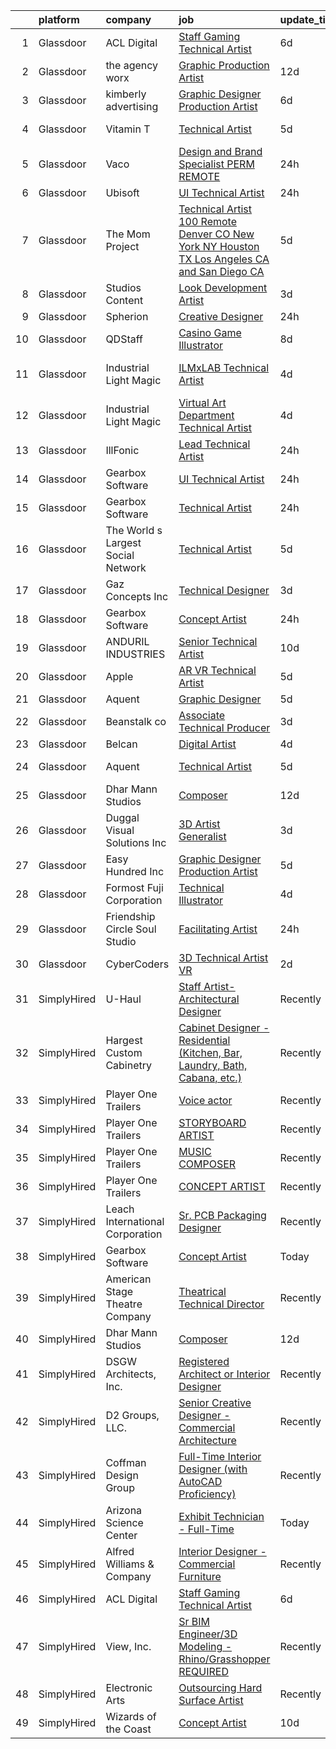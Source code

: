 

|    | platform    | company                            | job                                                                                                                                                                                                                                                                                                                                                                                                                                                                                                                                                                                                                                                                                                                                                                                                                                                                                                                                                                                                                                                                                                                                                                                                                                                                                                                                                                             | update_time   | location              |
|---:|:------------|:-----------------------------------|:--------------------------------------------------------------------------------------------------------------------------------------------------------------------------------------------------------------------------------------------------------------------------------------------------------------------------------------------------------------------------------------------------------------------------------------------------------------------------------------------------------------------------------------------------------------------------------------------------------------------------------------------------------------------------------------------------------------------------------------------------------------------------------------------------------------------------------------------------------------------------------------------------------------------------------------------------------------------------------------------------------------------------------------------------------------------------------------------------------------------------------------------------------------------------------------------------------------------------------------------------------------------------------------------------------------------------------------------------------------------------------|:--------------|:----------------------|
|  1 | Glassdoor   | ACL Digital                        | [Staff Gaming Technical Artist](https://www.glassdoor.com/partner/jobListing.htm?pos=124&ao=1136043&s=58&guid=00000181f12d7ea68213d5806b6d685d&src=GD_JOB_AD&t=SR&vt=w&ea=1&cs=1_9b0c8c61&cb=1657608699906&jobListingId=1007985944453&jrtk=3-0-1g7oiqvm8kcn5801-1g7oiqvmmghre800-29d800fa47da9fc0-)                                                                                                                                                                                                                                                                                                                                                                                                                                                                                                                                                                                                                                                                                                                                                                                                                                                                                                                                                                                                                                                                             | 6d            | San Diego, CA         |
|  2 | Glassdoor   | the agency worx                    | [Graphic Production Artist](https://www.glassdoor.com/partner/jobListing.htm?pos=119&ao=1110586&s=58&guid=00000181f12d7ea68213d5806b6d685d&src=GD_JOB_AD&t=SR&vt=w&ea=1&cs=1_9b0a4f66&cb=1657608699906&jobListingId=1007970749177&cpc=8795CF9063CD573D&jrtk=3-0-1g7oiqvm8kcn5801-1g7oiqvmmghre800-f485984348303293--6NYlbfkN0CNOKpjDIEH11s39GTuUki_mvxNbnX5BtDlH5CMrheAnKze_5JrwQ4joDkGUDohP_RjqrhP-GR2nEH1G8I-E5iyp1xUC5nh2zvMHYjNgiosCPg_jkc54M1b8bMjHC2SAqlR6LckluwJcwjk8npBVnGSZrnaG8_kcx9aCaiD9mMyseUQhdkh9Pd6MgHlVaGSRHC_q3TdZHl5Hks-mEJJ1JFmroCi7bvH-G7jLbmhHePgFPN6AH_dv5g2rm7uFjx5k4Bxbk1UugZ7-h9Pbed6nPyDSk4ZibK6l3kgHxK1Pe8xwnNtD405v_ElR03pF0hfEh1RJIUrtPlUivUZKsAgPr1D2K-NLyMBmNkJz_7e78GiJ-TVR78cA1rYGvIAC1SM_PXC6co3-nT7tSpbisEadt7Gerlk40TceGlSFAjz6b9oT05jE5UgUa1xwsI04JYiMoEl_ho1GZyebXRsbwoLxkrUkViR-MTy3mfhLDpTNTyloRkRF_aiAJHQ20lf_PxZp6I%3D)                                                                                                                                                                                                                                                                                                                                                                                                                                                                                                              | 12d           | New York, NY          |
|  3 | Glassdoor   | kimberly advertising               | [Graphic Designer Production Artist](https://www.glassdoor.com/partner/jobListing.htm?pos=110&ao=1110586&s=58&guid=00000181f12d7ea68213d5806b6d685d&src=GD_JOB_AD&t=SR&vt=w&ea=1&cs=1_24e35024&cb=1657608699904&jobListingId=1007984946722&cpc=F7A2269C793D5877&jrtk=3-0-1g7oiqvm8kcn5801-1g7oiqvmmghre800-cfe879aa21a9baff--6NYlbfkN0Biv0_AglPdDRezKn6kC2pVSxz5wSYujh4fDKFE3oK-OphBvH5fi38Nf-mC8M4kX78S_lPxc_zrVPKi3O8ZthQYKO9dCSVBhBd-wj4Z5zJpw4cZaK1hBbOT4mdGvUyaaHd22SaqHJ65XvB0CtlpK8xEzg_S8pstMRfJdXdiUUDq6gDsp2xBlO2xBLZrqsWyJir1AeGgyWF41oThgHXCTcWIxbrLJyo1NZCCCLJUt8kbVNDbRHTqf3ptY5q7n3O2xbcTkoSPSha8ThfDZ9U1XqskUio7eCGYqq05fntxRkVQBN6ILN2_wloN9xtHQVrqDeNV-M5XxoofnG0xavsQGfY2vuDqv5ddjDqOoyorRwonga3bjykN_Y40BU65qhGHGG6zLI1fFjX-s__Kc_Vh4Kk4f9igG-ANfFGxn5VJvxlANCL5xxOqbCKfnrqlKyZjGa7KaXkCDTM811rTZet_OBoLH6UPi-xGBTICO1R2dRUN9MiujJQgqonVVZ5Zw94t01b60hFd6iMmcw%3D%3D)                                                                                                                                                                                                                                                                                                                                                                                                                                                                                       | 6d            | Houston, TX           |
|  4 | Glassdoor   | Vitamin T                          | [Technical Artist](https://www.glassdoor.com/partner/jobListing.htm?pos=113&ao=1110586&s=58&guid=00000181f12d7ea68213d5806b6d685d&src=GD_JOB_AD&t=SR&vt=w&cs=1_d32bfd5a&cb=1657608699904&jobListingId=1007988098721&cpc=1160948BCBA38B5B&jrtk=3-0-1g7oiqvm8kcn5801-1g7oiqvmmghre800-2b2d0e60afca73cd--6NYlbfkN0DMrcEu7yrtATojKJA7cEzGQ3FdRGWLh0CZQInL4ECGI6k5tN82kdM0cJmh4vC7GgiKy1q_3WkY6rjlaNyM-NFF-LMAwy3JaJF1RGub72pDl2mIPe3VnFjQnN-fePEoO685VwMCQpqIS558ZLLcSJY-3aBIAd5h5SYR4UA-W3wwIWexFPemConMPhJJZzKUn24OCfDhGNHTagjtTkKZakAvdyUiQ-mf9bgyi-hbH-cQPoxKkAZYqU688EKrs2k8X5xTwswa5GRGrZkxMPU4OqYMa9MUOQjnKI0OqSsEe0wNzRWydgn2mZcqSjiyNjup0YUGx5W-o7qZbA8DBSG1OQvfoqNZz7WMVLf-ICwM_fkVMKf6rJ0_ug9owiIPc9OggSIR9fQksR8Aws8ULe0rTLkUyX_5JtJdWhSNo5_1aFuGHnjZX8KloinQ9kEbyk_ARCYLUlHriwLgB85PHy5BMUk3aId7M32_a3g%3D)                                                                                                                                                                                                                                                                                                                                                                                                                                                                                                                                                            | 5d            | Sunnyvale, CA         |
|  5 | Glassdoor   | Vaco                               | [Design and Brand Specialist PERM REMOTE](https://www.glassdoor.com/partner/jobListing.htm?pos=117&ao=1110586&s=58&guid=00000181f12d7ea68213d5806b6d685d&src=GD_JOB_AD&t=SR&vt=w&ea=1&cs=1_f0baad39&cb=1657608699905&jobListingId=1007997935830&cpc=AC285F3A3ECA6BB0&jrtk=3-0-1g7oiqvm8kcn5801-1g7oiqvmmghre800-148c79f5f75ca30b--6NYlbfkN0D_sybMACCpf9B-677oK5j6rPldVB6BlrVvFjO_o-GJZbzuF-qh4PxErFUqfUsv_6vH6YLMjT2MVS0a-HyYk0hoK6stCGS3TUAKXcUlAyI4b9KnqjYkxtKlJVmERw-1YHIn2hBS3WFWDEY9Tb7UbOUnuKvkWRKAEMg34O0YToSA9YofhFtAaf2ankOzx5KNMHGVyBj4hTeR_dgc5eO6tHE_B4KhYI1RE1kjzcTSEiy0st6bQtQ78QaGpAvlV6KfMEESI5U6HPToTrwQVRiSIgbQaw19ZflSVHkHZJD6wLDy1BFFzgBF7fLGJEjibE_W8eWWNPfSUpb4UjmHOnxs5ITbqqZe6QgKSqSUmrdgsghfhs6mVJxnNgx7X7m_r94N9XaD8tBiUBZBh7EQmrO02XFN8UnLa3m_Btn1sBikV9ZgQUualrnX0xf20h8URTu7rqiwuJqvOacILqozjVG9arPckWqjjYGaGBwzU3pT5Tl5NfIOifSXPWuW2g1hwPcSYQXX2HUCI03XZkBifAudGUUqhTb2vQJUWIY8FiKKeq3epA%3D%3D)                                                                                                                                                                                                                                                                                                                                                                                                                                                  | 24h           | Charlotte, NC         |
|  6 | Glassdoor   | Ubisoft                            | [UI Technical Artist](https://www.glassdoor.com/partner/jobListing.htm?pos=121&ao=1136043&s=58&guid=00000181f12d7ea68213d5806b6d685d&src=GD_JOB_AD&t=SR&vt=w&ea=1&cs=1_cfe6eb65&cb=1657608699906&jobListingId=1007998494479&jrtk=3-0-1g7oiqvm8kcn5801-1g7oiqvmmghre800-c9b21f008b357e52-)                                                                                                                                                                                                                                                                                                                                                                                                                                                                                                                                                                                                                                                                                                                                                                                                                                                                                                                                                                                                                                                                                       | 24h           | Remote                |
|  7 | Glassdoor   | The Mom Project                    | [Technical Artist  100 Remote  Denver  CO  New York  NY  Houston  TX  Los Angeles  CA and San Diego  CA  ](https://www.glassdoor.com/partner/jobListing.htm?pos=103&ao=1110586&s=58&guid=00000181f12d7ea68213d5806b6d685d&src=GD_JOB_AD&t=SR&vt=w&cs=1_f72326a1&cb=1657608699902&jobListingId=1007987865556&cpc=6A22310A23505C64&jrtk=3-0-1g7oiqvm8kcn5801-1g7oiqvmmghre800-e8bab89f955ee75d--6NYlbfkN0BDp_epf89aHDQhKpPegNJQ_ldQpEFZQsM9OcONMGxWx6pU56EKHF58QjVdAUvn2gVWpkrLpX7vbcRQkNV9tOkX76t6RLawuP69hVNiPT-5w9MsammGRc9-rbXIBonHvMcDVeg0HnuwN8fSZJKkkYakTZDfzWFGRI2anTVbvUj690w3nKERSW5T3EP1hhQk322-X5BURo3aF4OOF1FZqtDYkvJBAiTLpvZeI0KyG_qvOWeN1uvSyFG86ojXSlyYKG1hAHrtwWBLDO6TYlsqf2W48EeAO0K23HU7X8a_u4rNwu_B7hQ3Kww5RJabYy6wICfCZAHb6a46hL3FamYzhydnQKQ47n9ybhcG3xzwpbj61v9WMiTuFpP2aVatjvT2DzsSlJ_GxvlQXD07qHRW-u-hrfQjGubWOl7jTIMvemfL6H05LeHzIMs4W5W5z4iRUpJfW_T-Yc5K6TRCnvwV9V6HYuf9ZaoNrrsq-OZizBxlLZxcOJeMdCtUJcUfqa3iw-kLQQyZ-aZIFdd9fix-ubIqKfJfNgALp2uN-n_a_9tZCkOME2vJ2UjlVJmBddxnMz9anrbOlfO3gQ%3D%3D)                                                                                                                                                                                                                                                                                                                                                      | 5d            | Remote                |
|  8 | Glassdoor   | Studios Content                    | [Look Development Artist](https://www.glassdoor.com/partner/jobListing.htm?pos=130&ao=1136043&s=58&guid=00000181f12d7ea68213d5806b6d685d&src=GD_JOB_AD&t=SR&vt=w&cs=1_e02b0596&cb=1657608699906&jobListingId=1007992753375&jrtk=3-0-1g7oiqvm8kcn5801-1g7oiqvmmghre800-d984a1ac96bddf86-)                                                                                                                                                                                                                                                                                                                                                                                                                                                                                                                                                                                                                                                                                                                                                                                                                                                                                                                                                                                                                                                                                        | 3d            | Burbank, CA           |
|  9 | Glassdoor   | Spherion                           | [Creative Designer](https://www.glassdoor.com/partner/jobListing.htm?pos=114&ao=1110586&s=58&guid=00000181f12d7ea68213d5806b6d685d&src=GD_JOB_AD&t=SR&vt=w&ea=1&cs=1_39ba0647&cb=1657608699905&jobListingId=1007997451737&cpc=B076152010A3B66C&jrtk=3-0-1g7oiqvm8kcn5801-1g7oiqvmmghre800-1e1398609a68b71d--6NYlbfkN0BpNZHkGCYrNx41be8qaaTe0TzeBrdPS_PZvndxEDoRqCuH3CNcO_WgIxvH872q8BXocWzhpZ2eRKqkciQtsNBTawKLGBCPr2cWDGwrhQ-bf1cswthjJFSiqlVhhCMNwL2HoaXnVr_hlWdlAjgOm77T8-YWdXZWO3viAo31AQo78StG72DOM7TWp8lqTKskptARwOnj7KqwWbHTDnrHkHNrAHMpsZRDkXF6b64q1u5iJAmLWKtI6FUYvkH3exDZ-6WePokZ3q88kCO6OPnJlSsjqR_EoUtSjjvX_MeQuCFkMKNfRjg-rTx1gHIhEnz1uBV6lVkL38HdrzP1gtu-hVI4iAI7RanF2hbxaDjO_Nrslh10ze12SJxkj6oLeaZ8n0FQzAdWj6DYFY0T5aogODQGxYXwra6PeZT6JxZA61q4BTXdgkKZSGSRjcxKKP3y-i7z3cJeldIcooEWjpuh6XG_JQWAVWxfbWgfPG4RH0bOP41UUY0_qMOlisbg3RhqGy1RtBVCebJf7dGUC18tiTLE)                                                                                                                                                                                                                                                                                                                                                                                                                                                                                                    | 24h           | Lebanon, IN           |
| 10 | Glassdoor   | QDStaff                            | [Casino Game Illustrator](https://www.glassdoor.com/partner/jobListing.htm?pos=111&ao=1110586&s=58&guid=00000181f12d7ea68213d5806b6d685d&src=GD_JOB_AD&t=SR&vt=w&ea=1&cs=1_928878a3&cb=1657608699904&jobListingId=1007979465017&cpc=9DC6E4D8324653EE&jrtk=3-0-1g7oiqvm8kcn5801-1g7oiqvmmghre800-7b5571057083f71e--6NYlbfkN0BK9GXDcakwdiqmeo8o-2GvkYnmPkq7xevAHdeF_847qkpPJo8-WyfGxHsHPe4cA6EI7EtJnTtXxg2G6TxjzkWSjN-_eoC0CQqc2RAq2MV5g6TovBKQDk7CcqvV3amJm8rIfBPyOGl_nc6LyWzqcbr5tu7ooFcLrIX_cxWhA8bZqCmVqt4J3dHYR5dQiJyqVsarMSp-VtbXdAHi3DJIIsHnzSseh4dkrM8PBA26cDLPPzYZ9lkObQNHnn5dByudRoA-5fTQW31-pIHuGj_fotajRBPL193I6ZvU9DhmkRsNyN5qxHwO5sYdmvQsGNX7k8Og0bvStqwFyAPygFib6CVTYnyASxzxG__vkBK-WUQOWklSP785mtNkIth30uB_u1uLYBjl8Vp0rL1uGcil39A_y3k8okptOUJeaX5_LnNt5DZhBbMPUBunGaYHc5x0_E_DmwpMmcyeKhvrzNIIynv4m2j84JZRdwbSrlUe4xPYfA%3D%3D)                                                                                                                                                                                                                                                                                                                                                                                                                                                                                                                                  | 8d            | Escondido, CA         |
| 11 | Glassdoor   | Industrial Light   Magic           | [ILMxLAB Technical Artist](https://www.glassdoor.com/partner/jobListing.htm?pos=125&ao=1136043&s=58&guid=00000181f12d7ea68213d5806b6d685d&src=GD_JOB_AD&t=SR&vt=w&cs=1_bf6e3ce2&cb=1657608699906&jobListingId=1007989925416&jrtk=3-0-1g7oiqvm8kcn5801-1g7oiqvmmghre800-57ce7a76ee08ee27-)                                                                                                                                                                                                                                                                                                                                                                                                                                                                                                                                                                                                                                                                                                                                                                                                                                                                                                                                                                                                                                                                                       | 4d            | San Francisco, CA     |
| 12 | Glassdoor   | Industrial Light   Magic           | [Virtual Art Department Technical Artist](https://www.glassdoor.com/partner/jobListing.htm?pos=129&ao=1136043&s=58&guid=00000181f12d7ea68213d5806b6d685d&src=GD_JOB_AD&t=SR&vt=w&cs=1_7abee69b&cb=1657608699906&jobListingId=1007989925367&jrtk=3-0-1g7oiqvm8kcn5801-1g7oiqvmmghre800-535a33fae180d7a9-)                                                                                                                                                                                                                                                                                                                                                                                                                                                                                                                                                                                                                                                                                                                                                                                                                                                                                                                                                                                                                                                                        | 4d            | San Francisco, CA     |
| 13 | Glassdoor   | IllFonic                           | [Lead Technical Artist](https://www.glassdoor.com/partner/jobListing.htm?pos=128&ao=1136043&s=58&guid=00000181f12d7ea68213d5806b6d685d&src=GD_JOB_AD&t=SR&vt=w&ea=1&cs=1_534e0c63&cb=1657608699906&jobListingId=1007998756346&jrtk=3-0-1g7oiqvm8kcn5801-1g7oiqvmmghre800-c796a880e5ec3499-)                                                                                                                                                                                                                                                                                                                                                                                                                                                                                                                                                                                                                                                                                                                                                                                                                                                                                                                                                                                                                                                                                     | 24h           | Remote                |
| 14 | Glassdoor   | Gearbox Software                   | [UI Technical Artist](https://www.glassdoor.com/partner/jobListing.htm?pos=123&ao=1136043&s=58&guid=00000181f12d7ea68213d5806b6d685d&src=GD_JOB_AD&t=SR&vt=w&ea=1&cs=1_6ded3b7c&cb=1657608699906&jobListingId=1007998860822&jrtk=3-0-1g7oiqvm8kcn5801-1g7oiqvmmghre800-9aec683a6552e0da-)                                                                                                                                                                                                                                                                                                                                                                                                                                                                                                                                                                                                                                                                                                                                                                                                                                                                                                                                                                                                                                                                                       | 24h           | Frisco, TX            |
| 15 | Glassdoor   | Gearbox Software                   | [Technical Artist](https://www.glassdoor.com/partner/jobListing.htm?pos=122&ao=1136043&s=58&guid=00000181f12d7ea68213d5806b6d685d&src=GD_JOB_AD&t=SR&vt=w&ea=1&cs=1_f66038c2&cb=1657608699906&jobListingId=1007998860852&jrtk=3-0-1g7oiqvm8kcn5801-1g7oiqvmmghre800-16d2f039a57db6a4-)                                                                                                                                                                                                                                                                                                                                                                                                                                                                                                                                                                                                                                                                                                                                                                                                                                                                                                                                                                                                                                                                                          | 24h           | Frisco, TX            |
| 16 | Glassdoor   | The World s Largest Social Network | [Technical Artist](https://www.glassdoor.com/partner/jobListing.htm?pos=108&ao=1110586&s=58&guid=00000181f12d7ea68213d5806b6d685d&src=GD_JOB_AD&t=SR&vt=w&ea=1&cs=1_40efd776&cb=1657608699904&jobListingId=1007988214688&cpc=9952A63AB06E78AD&jrtk=3-0-1g7oiqvm8kcn5801-1g7oiqvmmghre800-a1a4e404d348c6f7--6NYlbfkN0DSgjPPcnEdvoK3uuxfISLALE6pB1FR7YSHOr_tSg5_QGIhoz_2VqUepdcKLBLI_zQIFmzuBr9mcjXu1U_GqcqSnFLGSfTR5WLUThO9br6SZoCdvmPSI0rthZgVMtUWT4jJHFhHpgjNLss2RlP5qDPR-4G2FcONWnprSe1SvgWyoZBrh6D-oNvMlD-7-iBJRG3RXZmWeK9fDn2qYAP4YRpOBynZ1oDlGih3dOlr4ij_7u4hPc55Ogmzl8XIa9xQn_kQgpllWkZ0ZkOHMDIRshZCDV1h9vHt-IItSmwYMLbGTnucCLerXwg7VxwRX8Rnm1w0UE4Qea6bDjA6ogoxQd3YnXWy-Mqk_GujvHx1_1RZa4aEn9k8x3W2RZAGS_d0cQH8hOmFA3D6XCLWrzTIYv9RlRcA_-SNRh5MaL04nvX8WG4mKecRV6TDjr3HfAYtdxt1gG4ENsCiUHSSafW1R7Qdij5z-AAoDhg1weKR-Q3ELvtJQ3RQlPaCX211gRmrun5mOsmV47LNe7D5mvZH4UT99-uE0VPooILtpu7Ry7QShlA6fVyOvl419gs2UfZixGbmv_z-nCCCPz_wzOnN_g7W)                                                                                                                                                                                                                                                                                                                                                                                                                                     | 5d            | Sunnyvale, CA         |
| 17 | Glassdoor   | Gaz Concepts Inc                   | [Technical Designer](https://www.glassdoor.com/partner/jobListing.htm?pos=105&ao=1110586&s=58&guid=00000181f12d7ea68213d5806b6d685d&src=GD_JOB_AD&t=SR&vt=w&ea=1&cs=1_3ef488a9&cb=1657608699903&jobListingId=1007992985936&cpc=74FD5BE86273CE52&jrtk=3-0-1g7oiqvm8kcn5801-1g7oiqvmmghre800-1a07acb5d1e6498d--6NYlbfkN0BUi0vkzCflo4RxaM9WCcm-9EXNWQ1SHc0P-9zm0ZwvRcKPnkd1zNgropTJvMLt1A66fJynIpxyQd8FsnXztkmLjWozxU56kYLPuagSeTdzrq7Qei9u08LAkElQN6KezhK5waQxkP6HSRQ7PBr-KiQWtbG0epc9z8StH6o0mZRq3iKGv-ZsnBG3fVk1eEpUPUOZWQryBNkiNbQAinmG5XSBNn9mIojigahtipn8DbHq3K-IGyJ7nRNfNC6JLRoE0DkihzdX4s05UNrOPCOBCzeDrK7AKBQIP9tOgg8u7dhx17U8P4vk98ZB3PGPrQwbFaVdac6jtwIVV4WSNrhO7KGi08lGuHw4IrDCvHp1k5H6BjScjCMCjHaeuv4wvBVRib0BFRZK8r0JMouUDtE2rExteyrtuV42kJNoGibIXXVSyL7ZmLhFUUqpIEv5NscXl-hC3f-N-UY89INrBHrmyHKvVmOiHdBjFXRIbX-bS-X7HhP5OmGsGfnw85m94BFqjOU%3D)                                                                                                                                                                                                                                                                                                                                                                                                                                                                                                                     | 3d            | Sayreville, NJ        |
| 18 | Glassdoor   | Gearbox Software                   | [Concept Artist](https://www.glassdoor.com/partner/jobListing.htm?pos=120&ao=1136043&s=58&guid=00000181f12d7ea68213d5806b6d685d&src=GD_JOB_AD&t=SR&vt=w&ea=1&cs=1_4f568e36&cb=1657608699906&jobListingId=1007998860858&jrtk=3-0-1g7oiqvm8kcn5801-1g7oiqvmmghre800-23d94e4d67c5d3c4-)                                                                                                                                                                                                                                                                                                                                                                                                                                                                                                                                                                                                                                                                                                                                                                                                                                                                                                                                                                                                                                                                                            | 24h           | Frisco, TX            |
| 19 | Glassdoor   | ANDURIL INDUSTRIES                 | [Senior Technical Artist](https://www.glassdoor.com/partner/jobListing.htm?pos=127&ao=1136043&s=58&guid=00000181f12d7ea68213d5806b6d685d&src=GD_JOB_AD&t=SR&vt=w&cs=1_f8b87e44&cb=1657608699906&jobListingId=1007978277249&jrtk=3-0-1g7oiqvm8kcn5801-1g7oiqvmmghre800-b966f7357066bb7f-)                                                                                                                                                                                                                                                                                                                                                                                                                                                                                                                                                                                                                                                                                                                                                                                                                                                                                                                                                                                                                                                                                        | 10d           | Seattle, WA           |
| 20 | Glassdoor   | Apple                              | [AR VR Technical Artist](https://www.glassdoor.com/partner/jobListing.htm?pos=102&ao=1110586&s=58&guid=00000181f12d7ea68213d5806b6d685d&src=GD_JOB_AD&t=SR&vt=w&cs=1_449fdcca&cb=1657608699901&jobListingId=1007988605059&cpc=AC285F3A3ECA6BB0&jrtk=3-0-1g7oiqvm8kcn5801-1g7oiqvmmghre800-9feff9323e344f90--6NYlbfkN0BvKrLyj5gPmtZO9T8euul8TCxuuKNOtzRJOomxnwSEodTz2Bc-sPZlt2Zgji_QUXHm5gyoIT_Mzgf9NN-RocgMMTGC6zbdmofl4nPmT6-6rT4MBHRKw9tcVAKZ7eCk9OJc8ML9i3q-_TKT9QiBsttnhRVBZ_MxB0_scEhOJNNfMv3aLruwYvRwk_l81TA6ZMFowjbMuKB4KZnZeuiOBzioLEfeCK2hH4dJppaxOy2uB-zfSc_2-1JVzSYl-DkDeazbZLGFp-q0A7dHpCcy1KXvqJ2sS54c-w0q4DnY-op0GGMM5OjzQl0LTgWcF5S9cg6pZgbvQZCVhT4I5a5AHzHCb2wh9glAkfSszhiR98V0S2bskGEiI1huhWrq41Gf79pzOwT1PTyC4ESR8dbqyR7yUGcwGORraJwcYr6UtVv7_LPawS9IpTPeH5EntnBmYiWzZgmCY-f1aKZO6ivQvKwoc08lJV861rdJAMtN33rMoaiN8x8TvXBJHBDf2S4_17t2GN2g9fi3-lrYLaSCjGbpY8kFyo863KjOF0CCPGuGbStagKNfGk6iqxHDKHi8r4KIvUdEcBlNtIkoUG_ItipCfOcuu4JJXxDNAvPY_rp8NUVYN2Bi2W8xU8KS1Kp9VWNSoyPhJCVDsEva5HKy-VPf_f3Waty8CxMI4Q9GXnYZOobzHTzRar17doFhKCCb-oJFMth9VrU388vqjgTtpC2njArMacRgJMeZ8jzZXYePoGgqIF2klNo9bW-YfdrTCSCnmDbZnFnUIKiKt7lYT2h-eKRC0KpzLcLaL0vKkmRiKa7vilw3dvXFgm0fKx0G7R8MK76hMrMjWgULHWB8gLo3pbxFxMd5wLwzl1XQJcsYkbMNca0SgSIn9UX6KzwDr3mhzpSgyktKP1HNCx1l43xF4ZFghlGEHvNXRaADeC2fn_6hGIx2S1Lc7Lb4Ev-zsrnOGu6zR8jk8w%3D%3D)                                        | 5d            | Cupertino, CA         |
| 21 | Glassdoor   | Aquent                             | [Graphic Designer](https://www.glassdoor.com/partner/jobListing.htm?pos=115&ao=1110586&s=58&guid=00000181f12d7ea68213d5806b6d685d&src=GD_JOB_AD&t=SR&vt=w&cs=1_44458542&cb=1657608699905&jobListingId=1007988996665&cpc=3DB599BF2F4828F0&jrtk=3-0-1g7oiqvm8kcn5801-1g7oiqvmmghre800-d52aca7df62de0a8--6NYlbfkN0DMrcEu7yrtATojKJA7cEzGQ3FdRGWLh0CZQInL4ECGI9gD0Wolx9R2v-Aex0-GK042anucAX0UHAFAOZzfrb71RaUo5kU5NRbNy-NsEMl1LCrzajUtzA10UAE84u9e-MwLM1_TYh0_bh1m7rzdxuUI1PJE0uGSyUy0yJb0OhvDaZuKOZIWe8kIr8DZWmu6uzJObFCYLYkMfQTKHWnxSIq5HIVla2zCiRKUwNHBnD73bFny8MKK-VTwEgzajHWXxIx8zpgplu0eUY6l_uZ8mMWf4esoByMux-qmiCgZ7h_vbasX6AVdgfmomwNFsWwF58lUA72iWU6JgIkC-PhH8-uJmkvJii7ByuWInRR5ZLU5z5m-NHNBrQdthiHpYiW9TAU55qjrtHOQVFMc6MisLTuP2Bubkj-ULQWzcV-hzGeq8LXsupHrKRqWrIhAtBWJUlmvzTbMvvtUmw%3D%3D)                                                                                                                                                                                                                                                                                                                                                                                                                                                                                                                                                                              | 5d            | Atlanta, GA           |
| 22 | Glassdoor   | Beanstalk co                       | [Associate Technical Producer](https://www.glassdoor.com/partner/jobListing.htm?pos=107&ao=1110586&s=58&guid=00000181f12d7ea68213d5806b6d685d&src=GD_JOB_AD&t=SR&vt=w&ea=1&cs=1_c74b9516&cb=1657608699903&jobListingId=1007993269645&cpc=75B6770C194DCF89&jrtk=3-0-1g7oiqvm8kcn5801-1g7oiqvmmghre800-551491fbcef1d8e4--6NYlbfkN0D4nuovUOU2dPryPr7-xanE7ZFWASvaSyNm3BqXIbrO0tXTBO69MzMFvYIyQ63zXfXy-aVDgzQ9M-ePciMJEQHK3LC6YK8ObdjZVng3UXp57u7vx4YNpbT4ZSTWAqst3zTGnScCrcvBwHcck2Zi-ZTnvKtjzWLN4PVkOshtLXHqO56_vmKSJahWCuTQvnMWXbc7gk_Smsxszf-CBwZg9XW-QOk9WJnMFooUxZNRWSbe5TFR0F2BF1l8YWJ5cgsUyM6bAkGr1DpGzvhYK82LvN7rKf7LaGocUtyl6do4WwQACZiQejzY1xdzFO9QVHhSBU7A4x8MQCtA8eCCZUpemeWKRgaK99eJtdNmff95VF6EfvvGYC4_f_Bd7OR9bxryKf7diA1F41q-BuoVqti-auAyQnT4UcDJ7qBXnvHo8fEn34hk15099l6iAX2diEjUzrUVXANUTCHYG1VE6bOQ4AqyXGvjTEFHIVWQJbIDbw0ZeJWD5l-yQ7C9yLVEepEI1rFAA5hIQlqK_Q%3D%3D)                                                                                                                                                                                                                                                                                                                                                                                                                                                                                             | 3d            | Remote                |
| 23 | Glassdoor   | Belcan                             | [Digital Artist](https://www.glassdoor.com/partner/jobListing.htm?pos=118&ao=1110586&s=58&guid=00000181f12d7ea68213d5806b6d685d&src=GD_JOB_AD&t=SR&vt=w&ea=1&cs=1_b5f9ab83&cb=1657608699905&jobListingId=1007991346109&cpc=334ABAF5D42DC775&jrtk=3-0-1g7oiqvm8kcn5801-1g7oiqvmmghre800-ac22876eb5717e2e--6NYlbfkN0DXzDzZ1Oulz9LSjzVbF8otUHEujJfFPwzVdyJWZPnyGI22NnYhDilAQDacru4S89UEpEawjz4B8P0KaO3Kl8xnLvaX5uZ2svd3LZVV5ZPZ4ekZ40MkFNKG9RH43SGyGBucAh03N58HDKI2vG_dpHTctnTmNR9bQgSSk4wm8RIUQpM6DQ_9OtS2m0t3LKDVGVkKfWAvTzoJh4_z77_bzR0SorKC1cMVUsoSGD2rpwvjrhW3XkpTdyDhtViga58wyNyU0nPZJDNTLDJ7I01CzeCyVMIhnJXgL7y8V0m_6RD86y4iYEKhSwUObzpswe53aNI3dXZjE6QVQM4knIr1ka04BanjZBMxjcFKNrpY_Q2HkBnsLAyCzTEOY9oYoR6dnA5kEZyVX80LnCOMqHgu1mYa4saQiDe2NOudAe-f-1XedZHyQRvzTCr_tB2GGGlovWAKMNkSvrL7jPsSgG-ayfUDTvPpXOR1pMV502GUw9ouoUGMpiNtPxcS5DuTNtH97FULntedRc4yOFQtLW8fOC9QdTFXW6ExXBrhDg007VssH5CBZqoemJqbPjdDgIJLZ5iXi9JzntFwg2q8l9phcM69EabgNlionUAs1251Z9rbnRX2efwOIK6GCmK1AWWDQHS71CY8wrVic6uorSnKoyLT1LPsFtimqlCeJXupM-gC089-H7R_ICKmfjG9WvP0cwt2RzPxZulAlOghCJmugYFvX3iUJtFmjrfc4hD0m-rQE4DaHUJ7dnPqwLHPyFPdQgPDBQJ9NQ-m5Eu-fz9MFPrSQLL-2eiuGFLtx__mKOqmIg%3D%3D)                                                                                                                                                                                                           | 4d            | Seattle, WA           |
| 24 | Glassdoor   | Aquent                             | [Technical Artist](https://www.glassdoor.com/partner/jobListing.htm?pos=109&ao=1110586&s=58&guid=00000181f12d7ea68213d5806b6d685d&src=GD_JOB_AD&t=SR&vt=w&cs=1_814a9610&cb=1657608699903&jobListingId=1007987529256&cpc=4B86475FAF393599&jrtk=3-0-1g7oiqvm8kcn5801-1g7oiqvmmghre800-0f80ce9de65ae140--6NYlbfkN0DMrcEu7yrtATojKJA7cEzGQ3FdRGWLh0CZQInL4ECGI9gD0Wolx9R2v-Aex0-GK06FwClXS21Zeo-jUYyPMhNF8AfWcWf9-vdKsC-nJ5kZtI18OgUyh8ClzkWlD743XY0hWpKEYLEV2ixJ6py4X1HGlX7qQYN53uIYP-Rz3KvnmXo5Ry0BCupY1rVqYQ3h26-9knvIevBLwizl02EyJMXU4j518oI7E37k5ybWbZbsYH_zPPLUOS_nKjh2oKKIpPUZDlEi2wMehFTwssrB2FeS_M71uM-Bah4klwMC6vQslRzKZTUuBEStm-3-fYnC6-UWxi3o05bHHA8owStJ5V7NzrJxbYTK_e_X_1KAjTxI9U3V9PvsI1XzAmbVMaEcZq0JLSUEWF3LtpR7W19D2T0veZl3rDK4NRzX44qkbF0M3kjnBuoqTLCgJEd0_r6hliXVnOCZJt5mFQ%3D%3D)                                                                                                                                                                                                                                                                                                                                                                                                                                                                                                                                                                              | 5d            | Sunnyvale, CA         |
| 25 | Glassdoor   | Dhar Mann Studios                  | [Composer](https://www.glassdoor.com/partner/jobListing.htm?pos=126&ao=1136043&s=58&guid=00000181f12d7ea68213d5806b6d685d&src=GD_JOB_AD&t=SR&vt=w&ea=1&cs=1_56106576&cb=1657608699906&jobListingId=1007971869740&jrtk=3-0-1g7oiqvm8kcn5801-1g7oiqvmmghre800-4e0c58991d619f0e-)                                                                                                                                                                                                                                                                                                                                                                                                                                                                                                                                                                                                                                                                                                                                                                                                                                                                                                                                                                                                                                                                                                  | 12d           | Burbank, CA           |
| 26 | Glassdoor   | Duggal Visual Solutions  Inc       | [3D Artist  Generalist ](https://www.glassdoor.com/partner/jobListing.htm?pos=106&ao=1110586&s=58&guid=00000181f12d7ea68213d5806b6d685d&src=GD_JOB_AD&t=SR&vt=w&ea=1&cs=1_bbb54f90&cb=1657608699903&jobListingId=1007993253040&cpc=FAE5E775D180B2FB&jrtk=3-0-1g7oiqvm8kcn5801-1g7oiqvmmghre800-f8c5c17823b204e5--6NYlbfkN0AhPjSs2vo7RLee1_xLIpHd_nFD1kHt2eelnwykkGzonkBtTeKLv8Il_cy6fct9mZu76NhqZI8ImsfvoZqh_yIftBXURjgxHID-nQlXGohxsm98MkbgtWzqRqLVNiefnlI6JCFoG2brzQq4dIhSuvOUmVP0Ej1M6SPY5H994CyiQw8KW5ptrDy9nkS6n9r-ReDe67g0KtKv9DGpDojxzjxWzgcKOV5DnEQvQ6c1sbxtXfSur1mGGtHiDZlw48CsnlVlY9_2tIczQ4rdUUL8D-X311UOIINa-SyPAhoTNQgiFp96HZ_XmCZCZV3n-c8_4E_59jEPXwbxbh2gTtdUCIiquOYMaV8SkPr4-eOKO2Agnra4H8m8DQEWVXwTSE97vsD6Eepa7rLnxjEZkBJ_-rfPNVcv3Kx8TFU0ckmiEEtjnBMIPJCVSPX_y7dkFBVOSxtVpki41ZlU06c-pfZ7HPV817dgV31fAj_V_fuecmCP33eqQBdeUJjmWW_72ifOx_U%3D)                                                                                                                                                                                                                                                                                                                                                                                                                                                                                                                 | 3d            | Remote                |
| 27 | Glassdoor   | Easy Hundred Inc                   | [Graphic Designer Production Artist](https://www.glassdoor.com/partner/jobListing.htm?pos=112&ao=1110586&s=58&guid=00000181f12d7ea68213d5806b6d685d&src=GD_JOB_AD&t=SR&vt=w&ea=1&cs=1_37b332b5&cb=1657608699905&jobListingId=1007987716739&cpc=8795CF9063CD573D&jrtk=3-0-1g7oiqvm8kcn5801-1g7oiqvmmghre800-a1f175cb8d761c99--6NYlbfkN0DzFcgFZSW24QBnmHK7x-Aatnd7JHF6x6XqYmHmLEvBNkdR6SQ0tPXIJmjP1lIiGSMwFfdYZ2cYvsSFVRrF3aIGUU-nUlUv-UyUk-GcDHtQ9aXwm6bmv-DYK32QO1p2F-sx24LRq5lcPYiyuNXVAsoBV6_ZvOnvooVGoTtSQOYiMGodAavZQKnXQ-aKdeU9LRcAqrIlCMs3gy-aPIwrzBNf6snR82gn-RtpNpN1pJhfPysnoRkv0gOl3pS2oOXlQxoFDnu2ZNR_W6dMHoVUe3StevFDz3Zc_PCQrkVQ63Fq0PSqPa_DWOgWQfhcb2t6eOI0Z4KBi88iJeRTvpK6jic62WQiT4VngM4JepYxSpKGd1dN6P6FBssKjHqeXuCWz-MDss4bfXuak34_eOmOtiadh8JxeX7CYy_OT5pBtQ-zo-4VntLWMWK2xmOxmwGowTHxgL9OPcbQod7IFqusEYJY5yJkDNsTfCWzGXwfJZDODNiEu4CnqVcsuuLZVm2U17J0emW1EJCLOg%3D%3D)                                                                                                                                                                                                                                                                                                                                                                                                                                                                                       | 5d            | Flushing, NY          |
| 28 | Glassdoor   | Formost Fuji Corporation           | [Technical Illustrator](https://www.glassdoor.com/partner/jobListing.htm?pos=101&ao=1110586&s=58&guid=00000181f12d7ea68213d5806b6d685d&src=GD_JOB_AD&t=SR&vt=w&ea=1&cs=1_8b2c50db&cb=1657608699902&jobListingId=1007991091859&cpc=20E46BB5786CE82A&jrtk=3-0-1g7oiqvm8kcn5801-1g7oiqvmmghre800-be6f43ec227107dc--6NYlbfkN0AO-lx13pzomzdSppJUWL3QXsQT8oyFk4U4LWH8QC50CrDq5yYFSZNdw6XhlElfAiUND0bavzWePFgmziYefkO3atJ_SwK820d2liYcoGKoeeG6kRrT4hBb3RGqlTD8Yef1Rx8AJlRd1KC1C0eqhf8Z2Rk0llX2GwWrVsQeJaCIJkOcHMTDEPiF3u3ygl1CY0L0709DgsarGGc_c4eO9B4Bghzlm-MimzkVBDGUTvFOsof5XXO8AFdDFN-cNmDRLp-ZuNal92anJF1DogCrd_RJJvHiOQeMrdd_S7vWx_Q5cF7ZzjjI1kG5mXMZilXpF5JqS4L5JkYNwUiyra-rIQuSZ2WGa-hGZ2foaPCTF1L6_o0jjDff-SRE8F4BW-k-ZR9pjpwsJSPH-wl4qqvyECAnbT1ENsZYw3pDFIBmOXKwEyuFtT7riORJ-M_5yszii9kvMaYDOl2oqv616KsbbWAyxK81tlxcAcIv7J940C7Rn-mEbOUrgqBP88Jdblb4aFo%3D)                                                                                                                                                                                                                                                                                                                                                                                                                                                                                                                  | 4d            | Woodinville, WA       |
| 29 | Glassdoor   | Friendship Circle   Soul Studio    | [Facilitating Artist](https://www.glassdoor.com/partner/jobListing.htm?pos=104&ao=1110586&s=58&guid=00000181f12d7ea68213d5806b6d685d&src=GD_JOB_AD&t=SR&vt=w&ea=1&cs=1_a77c91fa&cb=1657608699902&jobListingId=1007997379701&cpc=C5F9C09AE97B3D2F&jrtk=3-0-1g7oiqvm8kcn5801-1g7oiqvmmghre800-cd5f6426ae09bf2e--6NYlbfkN0AZiaPZyccuKjlre0e0RaBFeO48J0QExrO5hcuLctOVaIu_7Bvz8W8UOYOnx3XUNJ31wgdSvtoeeXvIxZzyZqTGxdrgCrcJVHy9sALxoqXUk9x8FcWFNXNzqSi2fRTrQ62_pavcWlSl3ZKIsgbYS5tNPu7FXYeP1obA_dE-c40LoHDPYEpMgtUU0LKUfRvJetiIsHPT_usSfFZNQauJirLUiDrnT7ouf5p1fZp5GJLhJkc88jfmIPqCO4AE5hOUTTTv-0GJ8Na8i_2T93gXG1Yosbgq74ZBWEfOaLVeB2_uxdCQm_vnexZU6-xjSICRW2nb7e2Aiqh29Q7d-Do5B4397J_UWDDF-A0hZjPXuNd7Mkb51RIPLrr0zFdoMmLNX6ywBB0wBBwwjJi1RAcgGIXnRaSIWeWLDfkjxhEQna4AqJCmZiekwmZQ8KusXbG2seSpq0JbhVB35OB-9pDmufPeOoSnKthGUgPexpTut1wYcH0xT9YywqdxQEvsgLmolto%3D)                                                                                                                                                                                                                                                                                                                                                                                                                                                                                                                    | 24h           | West Bloomfield, MI   |
| 30 | Glassdoor   | CyberCoders                        | [3D Technical Artist  VR ](https://www.glassdoor.com/partner/jobListing.htm?pos=116&ao=1110586&s=58&guid=00000181f12d7ea68213d5806b6d685d&src=GD_JOB_AD&t=SR&vt=w&ea=1&cs=1_54623651&cb=1657608699905&jobListingId=1007994356771&cpc=47CFDC01B3F81FAC&jrtk=3-0-1g7oiqvm8kcn5801-1g7oiqvmmghre800-81909a56da560e1a--6NYlbfkN0CpFJQzrgRR8WqXWK1qKKEqALWJw739KlKqr2H-MSI4eoBlI4EFrmor2FYZMP3muM12TYa1eX62swvXEeq4nrrl_O48pUSHCzMWorBrUHdO3dmXeBwNPvP1YCeUluWuCkOJLYQ1GkfuaYcxlurM4I7ZVAHQdtntRuelsu4Ey0_roQmnblgmpEEuIXV1fZlMEq5XD99B9Jmmamt38oTsUvsBvCY-i3cYsrtyMc2R2z0JqQG1CZ19FxImt15aMQuq-lMuUGMjXJKKmmsrlwj1fVdycI-7G7KD-pnl_E46EDjZnUV1TLokP5lacuDCb-3CCa4yJmsXykaZ2IJWoKLeGFcpq2LC1CFDzFa3A7acQZzJ32pPxZg87Od9Jxj88bow2Rg6dGfRtjGvAZfLrF_syAfVVyygW3B4A_JxPMCwsumts2iwWL2qD8rToY4WovnshpsWsgwdvU3diOX3tscoV0z4CLx8IZ6c1nxnDrV-amFHqjtXOfroTZiBsO4MTpWgnkMu3CAKU1IZ8GZz46gAmSA-GY6T8feXB9pdrWNMmQfqNJKm9JZWF42JqgG4h2MPHaf1qfTXT1npjos-UruBwzGbRQPE6w_t9sp44K0aiQ4hO49XRVw3ynyh6M6Ax1lPC4-FdErVL9vKnurb113TyZqp_vUz-Ru3KIP7kKT6mQSsNvMHnW_dxxxqjiK8vroz9mSqRxcmJegEd3jJ4Pu_pt0GX4zoYK2AsBJ6dW7XITKOIrXr1oZdydzgF8blIlAz_f_oCTe7kq-zEWdA6h9YnbXvw8lkwDdWPvmt65lFqvgFEuS1gZzlKflKdh46M-T0kTXLfoa3iy01kok-SxyyhVXZki4OkrBCdxTEp5h9FDGv_acW1g6h_PhQmyJ6YPanyaaT2uLFdXyp0kY4Nab-QCVet19--KLvf7WGVSRILc4EIFOeWwdM4y7kRv3E-Lj1AFM1rOn4Exsucxm3IfodDgF30jSg6aL7dEN14Z6SjcLHUg%3D%3D) | 2d            | Venice, CA            |
| 31 | SimplyHired | U-Haul                             | [Staff Artist- Architectural Designer](https://www.simplyhired.com/job/ZoqYGJccJ5ZtwcAwZMqh60zb13GJqddc_X8nVKIRsvigfkChI8RhIQ?q=technical+artist)                                                                                                                                                                                                                                                                                                                                                                                                                                                                                                                                                                                                                                                                                                                                                                                                                                                                                                                                                                                                                                                                                                                                                                                                                               | Recently      | Phoenix, AZ           |
| 32 | SimplyHired | Hargest Custom Cabinetry           | [Cabinet Designer - Residential (Kitchen, Bar, Laundry, Bath, Cabana, etc.)](https://www.simplyhired.com/job/eqrMA3UfNogcdBAaE0p_d3QqCc7UzNbwjeG0yjY7lLILwYbdu_9WtA?q=technical+artist)                                                                                                                                                                                                                                                                                                                                                                                                                                                                                                                                                                                                                                                                                                                                                                                                                                                                                                                                                                                                                                                                                                                                                                                         | Recently      | Cumberland County, NJ |
| 33 | SimplyHired | Player One Trailers                | [Voice actor](https://www.simplyhired.com/job/spDD-EJ3TjYBjE8eMRZ9eEmKaVlWQD6z3yRQeU5qhxOkgExTKczNWQ?q=technical+artist)                                                                                                                                                                                                                                                                                                                                                                                                                                                                                                                                                                                                                                                                                                                                                                                                                                                                                                                                                                                                                                                                                                                                                                                                                                                        | Recently      | Bellingham, WA        |
| 34 | SimplyHired | Player One Trailers                | [STORYBOARD ARTIST](https://www.simplyhired.com/job/WsM3HESh11erc7gbrwmB9wOuLc4G8EpuzkIDIBZRmQv2tJ5MIdyzZQ?q=technical+artist)                                                                                                                                                                                                                                                                                                                                                                                                                                                                                                                                                                                                                                                                                                                                                                                                                                                                                                                                                                                                                                                                                                                                                                                                                                                  | Recently      | Bellingham, WA        |
| 35 | SimplyHired | Player One Trailers                | [MUSIC COMPOSER](https://www.simplyhired.com/job/Q15JfoKbrkv-b2B-w2mK05CTMp4EFK54X0BEOiWYbh53jaGHY360RA?q=technical+artist)                                                                                                                                                                                                                                                                                                                                                                                                                                                                                                                                                                                                                                                                                                                                                                                                                                                                                                                                                                                                                                                                                                                                                                                                                                                     | Recently      | Bellingham, WA        |
| 36 | SimplyHired | Player One Trailers                | [CONCEPT ARTIST](https://www.simplyhired.com/job/NHSymmraphyw8uHdSkV5Et_VVAdt0q4UIaYh_zD91KukT2nlM8P-Uw?q=technical+artist)                                                                                                                                                                                                                                                                                                                                                                                                                                                                                                                                                                                                                                                                                                                                                                                                                                                                                                                                                                                                                                                                                                                                                                                                                                                     | Recently      | Bellingham, WA        |
| 37 | SimplyHired | Leach International Corporation    | [Sr. PCB Packaging Designer](https://www.simplyhired.com/job/CY_L3ifU6jHJIruCEt2By_gDJBLASOEM4rp4V4wOYWCvOYRfJANygg?q=technical+artist)                                                                                                                                                                                                                                                                                                                                                                                                                                                                                                                                                                                                                                                                                                                                                                                                                                                                                                                                                                                                                                                                                                                                                                                                                                         | Recently      | Buena Park, CA        |
| 38 | SimplyHired | Gearbox Software                   | [Concept Artist](https://www.simplyhired.com/job/zm_GLgZZuFF002QCrAeJCjw_ZqLtY96Khw2P1rCnOnLcRNk6Jgl8aA?q=technical+artist)                                                                                                                                                                                                                                                                                                                                                                                                                                                                                                                                                                                                                                                                                                                                                                                                                                                                                                                                                                                                                                                                                                                                                                                                                                                     | Today         | Frisco, TX            |
| 39 | SimplyHired | American Stage Theatre Company     | [Theatrical Technical Director](https://www.simplyhired.com/job/2zONV2Ez58OOf4ANBXBafqWCXem7d1n8IpMnfkLli7xthWfXG4XWRw?q=technical+artist)                                                                                                                                                                                                                                                                                                                                                                                                                                                                                                                                                                                                                                                                                                                                                                                                                                                                                                                                                                                                                                                                                                                                                                                                                                      | Recently      | Saint Petersburg, FL  |
| 40 | SimplyHired | Dhar Mann Studios                  | [Composer](https://www.simplyhired.com/job/ZB_CaDWShcP3YG5ieYwZ6V9PCkGln389G2Qs6kl93PpbThhAYaRPFQ?q=technical+artist)                                                                                                                                                                                                                                                                                                                                                                                                                                                                                                                                                                                                                                                                                                                                                                                                                                                                                                                                                                                                                                                                                                                                                                                                                                                           | 12d           | Burbank, CA           |
| 41 | SimplyHired | DSGW Architects, Inc.              | [Registered Architect or Interior Designer](https://www.simplyhired.com/job/zhDBR90v1tL0BYtP-qYay76bxoCjnW4YC1NEmtPQvMFPKYcPwL6Hgg?q=technical+artist)                                                                                                                                                                                                                                                                                                                                                                                                                                                                                                                                                                                                                                                                                                                                                                                                                                                                                                                                                                                                                                                                                                                                                                                                                          | Recently      | Minnesota             |
| 42 | SimplyHired | D2 Groups, LLC.                    | [Senior Creative Designer - Commercial Architecture](https://www.simplyhired.com/job/Yzphuvu4v4KIeGAg97r-GC4K2aaGuq7WuIAfSSpOBYl9P_dmzDtnLw?q=technical+artist)                                                                                                                                                                                                                                                                                                                                                                                                                                                                                                                                                                                                                                                                                                                                                                                                                                                                                                                                                                                                                                                                                                                                                                                                                 | Recently      | King of Prussia, PA   |
| 43 | SimplyHired | Coffman Design Group               | [Full-Time Interior Designer (with AutoCAD Proficiency)](https://www.simplyhired.com/job/Xx7hJsbn6OIObeoohRD70Y4VdH0y_sC279UDSdlsem1MGWNh8Uj_rg?q=technical+artist)                                                                                                                                                                                                                                                                                                                                                                                                                                                                                                                                                                                                                                                                                                                                                                                                                                                                                                                                                                                                                                                                                                                                                                                                             | Recently      | Naples, FL            |
| 44 | SimplyHired | Arizona Science Center             | [Exhibit Technician - Full-Time](https://www.simplyhired.com/job/HfC9EGgUyohZ9z8zZHkbejTTXpneU9sQXECkiRsR3m7UyOMZKPHn5A?q=technical+artist)                                                                                                                                                                                                                                                                                                                                                                                                                                                                                                                                                                                                                                                                                                                                                                                                                                                                                                                                                                                                                                                                                                                                                                                                                                     | Today         | Phoenix, AZ           |
| 45 | SimplyHired | Alfred Williams & Company          | [Interior Designer - Commercial Furniture](https://www.simplyhired.com/job/hCKRF2iusRetU5KFSkdmgQlX7W00Um1nOkkg1ElGV0mKaHyzrtphQQ?q=technical+artist)                                                                                                                                                                                                                                                                                                                                                                                                                                                                                                                                                                                                                                                                                                                                                                                                                                                                                                                                                                                                                                                                                                                                                                                                                           | Recently      | Nashville, TN         |
| 46 | SimplyHired | ACL Digital                        | [Staff Gaming Technical Artist](https://www.simplyhired.com/job/RBbL5EafpRR7DqoIe6jqMZZJklv4YBR916eck9WUdk3ME-aXYUgDZQ?q=technical+artist)                                                                                                                                                                                                                                                                                                                                                                                                                                                                                                                                                                                                                                                                                                                                                                                                                                                                                                                                                                                                                                                                                                                                                                                                                                      | 6d            | San Diego, CA         |
| 47 | SimplyHired | View, Inc.                         | [Sr BIM Engineer/3D Modeling - Rhino/Grasshopper REQUIRED](https://www.simplyhired.com/job/r-EMDI_VtGPS56wqXDwIvVVf9Wc0_fV24JlkHogXp_SHsFRKSxtw7Q?q=technical+artist)                                                                                                                                                                                                                                                                                                                                                                                                                                                                                                                                                                                                                                                                                                                                                                                                                                                                                                                                                                                                                                                                                                                                                                                                           | Recently      | Milpitas, CA          |
| 48 | SimplyHired | Electronic Arts                    | [Outsourcing Hard Surface Artist](https://www.simplyhired.com/job/RmQuzXa51WP0kFupLKQtXNwsdjC3JWQW3KW6lm6ltaLNdzhrZ95i3w?q=technical+artist)                                                                                                                                                                                                                                                                                                                                                                                                                                                                                                                                                                                                                                                                                                                                                                                                                                                                                                                                                                                                                                                                                                                                                                                                                                    | Recently      | Marina del Rey, CA    |
| 49 | SimplyHired | Wizards of the Coast               | [Concept Artist](https://www.simplyhired.com/job/SjBy94XLfKSxTwcGCahgwVIgrHuwesBu7OeojswSGXPBUuUrIw-Qug?q=technical+artist)                                                                                                                                                                                                                                                                                                                                                                                                                                                                                                                                                                                                                                                                                                                                                                                                                                                                                                                                                                                                                                                                                                                                                                                                                                                     | 10d           | Bellevue, WA          |